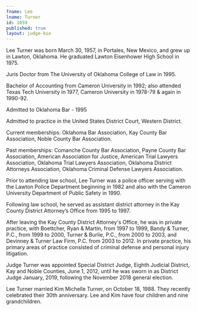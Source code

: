 ```yaml
---
fname: Lee
lname: Turner
id: 1059
published: true
layout: judge-bio
---
```

Lee Turner was born March 30, 1957, in Portales, New Mexico, and grew up in Lawton, Oklahoma.  He graduated Lawton Eisenhower High School in 1975.

Juris Doctor from The University of Oklahoma College of Law in 1995.

Bachelor of Accounting from Cameron University in 1992; also attended Texas Tech University in 1977, Cameron University in 1978-79 & again in 1990-92.

Admitted to Oklahoma Bar - 1995

Admitted to practice in the United States District Court, Western District.

Current memberships:  Oklahoma Bar Association, Kay County Bar Association, Noble County Bar Association.

Past memberships: Comanche County Bar Association, Payne County Bar Association, American Association for Justice, American Trial Lawyers Association, Oklahoma Trial Lawyers Association, Oklahoma District Attorneys Association, Oklahoma Criminal Defense Lawyers Association.

Prior to attending law school, Lee Turner was a police officer serving with the Lawton Police Department beginning in 1982 and also with the Cameron University Department of Public Safety in 1990.

Following law school, he served as assistant district attorney in the Kay County District Attorney’s Office from 1995 to 1997.

After leaving the Kay County District Attorney's Office, he was in private practice, with Boettcher, Ryan & Martin, from 1997 to 1999, Bandy & Turner, P.C., from 1999 to 2000, Turner & Burlie, P.C., from 2000 to 2003, and Devinney & Turner Law Firm, P.C. from 2003 to 2012.  In private practice, his primary areas of practice consisted of criminal defense and personal injury litigation.

Judge Turner was appointed Special District Judge, Eighth Judicial District, Kay and Noble Counties, June 1, 2012, until he was sworn in as District Judge January, 2019, following the November 2018 general election.

Lee Turner married Kim Michelle Turner, on October 18, 1988. They recently celebrated their 30th anniversary. Lee and Kim have four children and nine grandchildren.  
